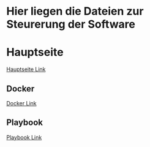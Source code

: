 # Hier liegen die Dateien zur Steurerung der Software

# Hauptseite
[Hauptseite Link](/README.md)

## Docker
[Docker Link](/Docker/README.md)

## Playbook
[Playbook Link](/Playbook/README.md)
